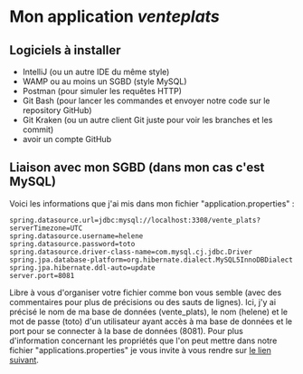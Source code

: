 # Mon application *venteplats*

## Logiciels à installer
* IntelliJ (ou un autre IDE du même style)
* WAMP ou au moins un SGBD (style MySQL)
* Postman (pour simuler les requêtes HTTP)
* Git Bash (pour lancer les commandes et envoyer notre code sur le repository GitHub)
* Git Kraken (ou un autre client Git juste pour voir les branches et les commit)
* avoir un compte GitHub

## Liaison avec mon SGBD (dans mon cas c'est MySQL)
Voici les informations que j'ai mis dans mon fichier "application.properties" :

    spring.datasource.url=jdbc:mysql://localhost:3308/vente_plats?serverTimezone=UTC
    spring.datasource.username=helene
    spring.datasource.password=toto
    spring.datasource.driver-class-name=com.mysql.cj.jdbc.Driver
    spring.jpa.database-platform=org.hibernate.dialect.MySQL5InnoDBDialect
    spring.jpa.hibernate.ddl-auto=update
    server.port=8081

Libre à vous d'organiser votre fichier comme bon vous semble (avec des commentaires pour plus de précisions ou des
sauts de lignes).
Ici, j'y ai précisé le nom de ma base de données (vente_plats), le nom (helene) et le mot de passe (toto) d'un
utilisateur ayant accès à ma base de données et le port pour se connecter à la base de données (8081). Pour plus
 d'information concernant les propriétés que l'on peut mettre dans notre fichier "applications.properties" je vous
 invite à vous rendre sur
 [le lien suivant](https://docs.spring.io/spring-boot/docs/current/reference/html/appendix-application-properties.html).




